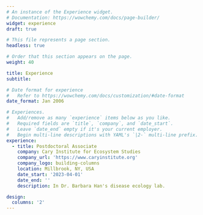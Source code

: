 ```yaml
---
# An instance of the Experience widget.
# Documentation: https://wowchemy.com/docs/page-builder/
widget: experience
draft: true

# This file represents a page section.
headless: true

# Order that this section appears on the page.
weight: 40

title: Experience
subtitle:

# Date format for experience
#   Refer to https://wowchemy.com/docs/customization/#date-format
date_format: Jan 2006

# Experiences.
#   Add/remove as many `experience` items below as you like.
#   Required fields are `title`, `company`, and `date_start`.
#   Leave `date_end` empty if it's your current employer.
#   Begin multi-line descriptions with YAML's `|2-` multi-line prefix.
experience:
  - title: Postdoctoral Associate
    company: Cary Institute for Ecosystem Studies
    company_url: 'https://www.caryinstitute.org'
    company_logo: building-columns
    location: Millbrook, NY, USA
    date_start: '2023-04-01'
    date_end: ''
    description: In Dr. Barbara Han's disease ecology lab.

design:
  columns: '2'
---
```

